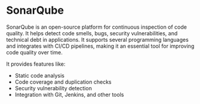 # SonarQube 
SonarQube is an open-source platform for continuous inspection of code quality. It helps detect code smells, bugs, security vulnerabilities, and technical debt in applications. It supports several programming languages and integrates with CI/CD pipelines, making it an essential tool for improving code quality over time. 

It provides features like:
- Static code analysis
- Code coverage and duplication checks
- Security vulnerability detection
- Integration with Git, Jenkins, and other tools